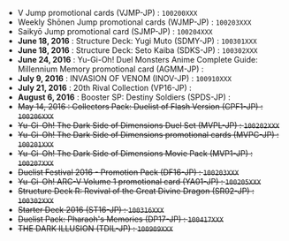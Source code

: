 - V Jump promotional cards (VJMP-JP) : `100200XXX`  
- Weekly Shōnen Jump promotional cards (WJMP-JP) : `100203XXX`  
- Saikyō Jump promotional card (SJMP-JP) : `100204XXX`  
- **June 18, 2016**  : Structure Deck: Yugi Muto (SDMY-JP) : `100301XXX`  
- **June 18, 2016**  : Structure Deck: Seto Kaiba (SDKS-JP) : `100302XXX`  
- **June 24, 2016** : Yu-Gi-Oh! Duel Monsters Anime Complete Guide: Millennium Memory promotional card (AGMM-JP) :  
- **July 9, 2016**  : INVASION OF VENOM (INOV-JP) : `100910XXX`  
- **July 21, 2016**  : 20th Rival Collection (VP16-JP) :  
- **August 6, 2016**  : Booster SP: Destiny Soldiers (SPDS-JP) :  
- ~~May 14, 2016  : Collectors Pack: Duelist of Flash Version (CPF1-JP) : `100206XXX`~~  
- ~~Yu-Gi-Oh! The Dark Side of Dimensions Duel Set (MVPL-JP) : `100202XXX`~~  
- ~~Yu-Gi-Oh! The Dark Side of Dimensions promotional cards (MVPC-JP) : `100201XXX`~~  
- ~~Yu-Gi-Oh! The Dark Side of Dimensions Movie Pack (MVP1-JP) : `100207XXX`~~  
- ~~Duelist Festival 2016 - Promotion Pack (DF16-JP) : `100203XXX`~~  
- ~~Yu-Gi-Oh! ARC-V Volume 1 promotional card (YA01-JP) : `100205XXX`~~  
- ~~Structure Deck R: Revival of the Great Divine Dragon (SR02-JP) : `100302XXX`~~  
- ~~Starter Deck 2016 (ST16-JP) : `100316XXX`~~  
- ~~Duelist Pack: Pharaoh's Memories (DP17-JP) : `100417XXX`~~  
- ~~THE DARK ILLUSION (TDIL-JP) : `100909XXX`~~  
